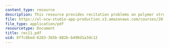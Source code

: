 ```yaml
---
content_type: resource
description: This resource provides recitation problems on polymer structure and bonding.
file: https://ol-ocw-studio-app-production.s3.amazonaws.com/courses/20-110j-thermodynamics-of-biomolecular-systems-fall-2005/8ffc8bed62833b5b882bb498d1a3dc12_rec11.pdf
file_type: application/pdf
resourcetype: Document
title: rec11.pdf
uid: 8ffc8bed-6283-3b5b-882b-b498d1a3dc12
---
```

